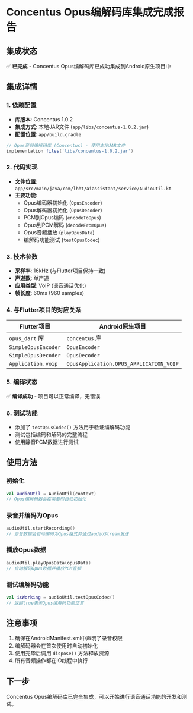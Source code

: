 # Concentus Opus编解码库集成完成报告

## 集成状态
✅ **已完成** - Concentus Opus编解码库已成功集成到Android原生项目中

## 集成详情

### 1. 依赖配置
- **库版本**: Concentus 1.0.2
- **集成方式**: 本地JAR文件 (`app/libs/concentus-1.0.2.jar`)
- **配置位置**: `app/build.gradle`
```gradle
// Opus音频编解码库 (Concentus) - 使用本地JAR文件
implementation files('libs/concentus-1.0.2.jar')
```

### 2. 代码实现
- **文件位置**: `app/src/main/java/com/lhht/aiassistant/service/AudioUtil.kt`
- **主要功能**:
  - Opus编码器初始化 (`OpusEncoder`)
  - Opus解码器初始化 (`OpusDecoder`)
  - PCM到Opus编码 (`encodeToOpus`)
  - Opus到PCM解码 (`decodeFromOpus`)
  - Opus音频播放 (`playOpusData`)
  - 编解码功能测试 (`testOpusCodec`)

### 3. 技术参数
- **采样率**: 16kHz (与Flutter项目保持一致)
- **声道数**: 单声道
- **应用类型**: VoIP (语音通话优化)
- **帧长度**: 60ms (960 samples)

### 4. 与Flutter项目的对应关系
| Flutter项目 | Android原生项目 |
|------------|----------------|
| `opus_dart` 库 | `concentus` 库 |
| `SimpleOpusEncoder` | `OpusEncoder` |
| `SimpleOpusDecoder` | `OpusDecoder` |
| `Application.voip` | `OpusApplication.OPUS_APPLICATION_VOIP` |

### 5. 编译状态
✅ **编译成功** - 项目可以正常编译，无错误

### 6. 测试功能
- 添加了 `testOpusCodec()` 方法用于验证编解码功能
- 测试包括编码和解码的完整流程
- 使用静音PCM数据进行测试

## 使用方法

### 初始化
```kotlin
val audioUtil = AudioUtil(context)
// Opus编解码器会在需要时自动初始化
```

### 录音并编码为Opus
```kotlin
audioUtil.startRecording()
// 录音数据会自动编码为Opus格式并通过audioStream发送
```

### 播放Opus数据
```kotlin
audioUtil.playOpusData(opusData)
// 自动解码Opus数据并播放PCM音频
```

### 测试编解码功能
```kotlin
val isWorking = audioUtil.testOpusCodec()
// 返回true表示Opus编解码功能正常
```

## 注意事项
1. 确保在AndroidManifest.xml中声明了录音权限
2. 编解码器会在首次使用时自动初始化
3. 使用完毕后调用 `dispose()` 方法释放资源
4. 所有音频操作都在IO线程中执行

## 下一步
Concentus Opus编解码库已完全集成，可以开始进行语音通话功能的开发和测试。
